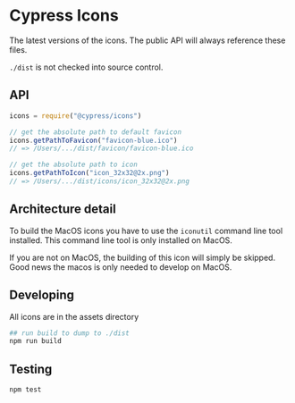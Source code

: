 # Cypress Icons

The latest versions of the icons.
The public API will always reference these files.

`./dist` is not checked into source control.

## API

```js
icons = require("@cypress/icons")

// get the absolute path to default favicon
icons.getPathToFavicon("favicon-blue.ico")
// => /Users/.../dist/favicon/favicon-blue.ico

// get the absolute path to icon
icons.getPathToIcon("icon_32x32@2x.png")
// => /Users/.../dist/icons/icon_32x32@2x.png
```

## Architecture detail

To build the MacOS icons you have to use the `iconutil` command line tool installed.
This command line tool is only installed on MacOS.

If you are not on MacOS, the building of this icon will simply be skipped.
Good news the macos is only needed to develop on MacOS.

## Developing

All icons are in the assets directory

```bash
## run build to dump to ./dist
npm run build
```

## Testing

```bash
npm test
```
